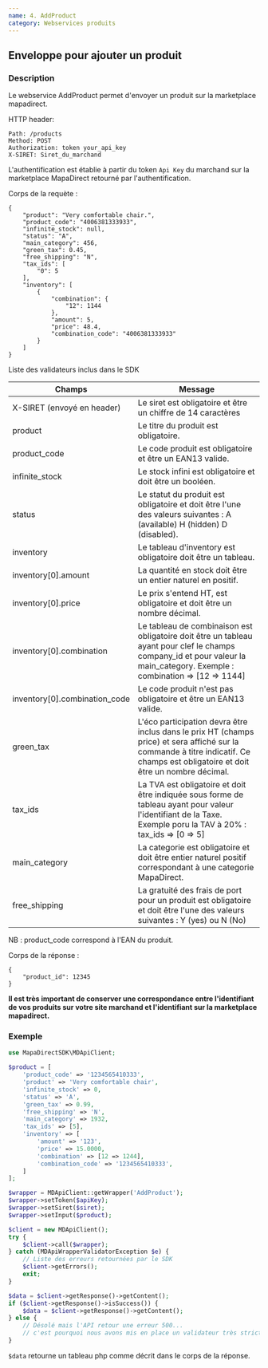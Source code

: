 ```yaml
---
name: 4. AddProduct
category: Webservices produits
---
```



## Enveloppe pour ajouter un produit ##


### Description ###

Le webservice AddProduct permet d'envoyer un produit sur la marketplace mapadirect.


HTTP header:


```
Path: /products
Method: POST
Authorization: token your_api_key
X-SIRET: Siret_du_marchand
```

L'authentification est établie à partir du token `Api Key` du marchand sur la marketplace MapaDirect retourné par l'authentification.

Corps de la requète :

```application/json
{
    "product": "Very comfortable chair.",
    "product_code": "4006381333933",
    "infinite_stock": null,
    "status": "A",
    "main_category": 456,
    "green_tax": 0.45,
    "free_shipping": "N",
    "tax_ids": [
        "0": 5
    ],
    "inventory": [
        {
            "combination": {
                "12": 1144
            },
            "amount": 5,
            "price": 48.4,
            "combination_code": "4006381333933"
        }
    ]
}
```

Liste des validateurs inclus dans le SDK

| Champs | Message |
| ------ | ------ |
| X-SIRET (envoyé en header) | Le siret est obligatoire et être un chiffre de 14 caractères |
| product | Le titre du produit est obligatoire. |
| product_code | Le code produit est obligatoire et être un EAN13 valide. |
| infinite_stock | Le stock infini est obligatoire et doit être un booléen. |
| status | Le statut du produit est obligatoire et doit être l'une des valeurs suivantes : A (available) H (hidden) D (disabled). |
| inventory | Le tableau d'inventory est obligatoire doit être un tableau. |
| inventory[0].amount | La quantité en stock doit être un entier naturel en positif. |
| inventory[0].price | Le prix s'entend HT, est obligatoire et doit être un nombre décimal. |
| inventory[0].combination | Le tableau de combinaison est obligatoire doit être un tableau ayant pour clef le champs company_id et pour valeur la main_category. Exemple : combination => [12 => 1144] |
| inventory[0].combination_code | Le code produit n'est pas obligatoire et être un EAN13 valide. |
| green_tax | L'éco participation devra être inclus dans le prix HT (champs price) et sera affiché sur la commande à titre indicatif. Ce champs est obligatoire et doit être un nombre décimal. |
| tax_ids | La TVA est obligatoire et doit être indiquée sous forme de tableau ayant pour valeur l'identifiant de la Taxe. Exemple poru la TAV à 20% : tax_ids => [0 => 5] |
| main_category | La categorie est obligatoire et doit être entier naturel positif correspondant à une categorie MapaDirect. |
| free_shipping | La gratuité des frais de port pour un produit est obligatoire et doit être l'une des valeurs suivantes : Y (yes) ou N (No) |

NB : product_code correspond à l'EAN du produit.

Corps de la réponse :

```application/json
{
    "product_id": 12345
}
```

**Il est très important de conserver une correspondance entre l'identifiant de vos produits sur votre site marchand et
l'identifiant sur la marketplace mapadirect.**

### Exemple ###

```php
use MapaDirectSDK\MDApiClient;

$product = [
    'product_code' => '1234565410333',
    'product' => 'Very comfortable chair',
    'infinite_stock' => 0,
    'status' => 'A',
    'green_tax' => 0.99,
    'free_shipping' => 'N',
    'main_category' => 1932,
    'tax_ids' => [5],
    'inventory' => [
        'amount' => '123',
        'price' => 15.0000,
        'combination' => [12 => 1244],
        'combination_code' => '1234565410333',
    ]
];

$wrapper = MDApiClient::getWrapper('AddProduct');
$wrapper->setToken($apiKey);
$wrapper->setSiret($siret);
$wrapper->setInput($product);

$client = new MDApiClient();
try {
    $client->call($wrapper);
} catch (MDApiWrapperValidatorException $e) {
    // Liste des erreurs retournées par le SDK
    $client->getErrors();
    exit;
}

$data = $client->getResponse()->getContent();
if ($client->getResponse()->isSuccess()) {
    $data = $client->getResponse()->getContent();
} else {
    // Désolé mais l'API retour une erreur 500...
    // c'est pourquoi nous avons mis en place un validateur très strict dans ce SDK avec tous les cas d'erreur connu.
}
```

`$data` retourne un tableau php comme décrit dans le corps de la réponse.
